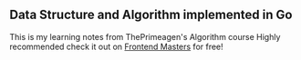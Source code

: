 ## Data Structure and Algorithm implemented in Go

This is my learning notes from ThePrimeagen's Algorithm course
Highly recommended check it out on [Frontend Masters](https://frontendmasters.com/courses/algorithms/) for free!
